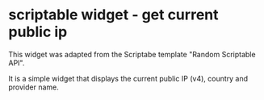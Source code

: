 # scriptable widget - get current public ip 

This widget was adapted from the Scriptabe template "Random Scriptable API". 

It is a simple widget that displays the current public IP (v4), country and provider name.